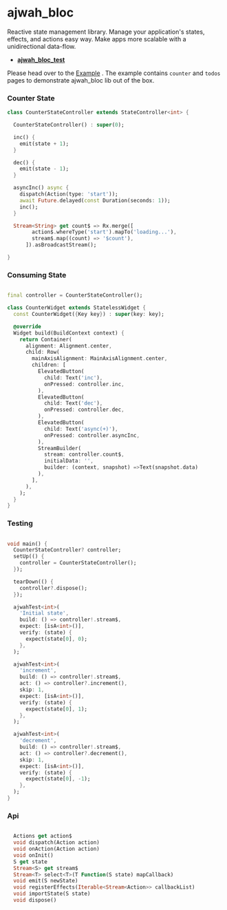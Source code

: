 # ajwah_bloc

Reactive state management library. Manage your application's states, effects, and actions easy way.
Make apps more scalable with a unidirectional data-flow.

- **[ajwah_bloc_test](https://pub.dev/packages/ajwah_bloc_test)**

Please head over to the [Example](https://github.com/JUkhan/ajwah_bloc_dart/tree/master/ajwah_bloc/example) . The example contains `counter` and `todos` pages to demonstrate ajwah_bloc lib out of the box.

### Counter State

```dart
class CounterStateController extends StateController<int> {

  CounterStateController() : super(0);

  inc() {
    emit(state + 1);
  }

  dec() {
    emit(state - 1);
  }

  asyncInc() async {
    dispatch(Action(type: 'start'));
    await Future.delayed(const Duration(seconds: 1));
    inc();
  }

  Stream<String> get count$ => Rx.merge([
        action$.whereType('start').mapTo('loading...'),
        stream$.map((count) => '$count'),
      ]).asBroadcastStream();

}

```

### Consuming State

```dart

final controller = CounterStateController();

class CounterWidget extends StatelessWidget {
  const CounterWidget({Key key}) : super(key: key);

  @override
  Widget build(BuildContext context) {
    return Container(
      alignment: Alignment.center,
      child: Row(
        mainAxisAlignment: MainAxisAlignment.center,
        children: [
          ElevatedButton(
            child: Text('inc'),
            onPressed: controller.inc,
          ),
          ElevatedButton(
            child: Text('dec'),
            onPressed: controller.dec,
          ),
          ElevatedButton(
            child: Text('async(+)'),
            onPressed: controller.asyncInc,
          ),
          StreamBuilder(
            stream: controller.count$,
            initialData: '',
            builder: (context, snapshot) =>Text(snapshot.data)
          ),
        ],
      ),
    );
  }
}

```

### Testing

```dart

void main() {
  CounterStateController? controller;
  setUp(() {
    controller = CounterStateController();
  });

  tearDown(() {
    controller?.dispose();
  });

  ajwahTest<int>(
    'Initial state',
    build: () => controller!.stream$,
    expect: [isA<int>()],
    verify: (state) {
      expect(state[0], 0);
    },
  );

  ajwahTest<int>(
    'increment',
    build: () => controller!.stream$,
    act: () => controller?.increment(),
    skip: 1,
    expect: [isA<int>()],
    verify: (state) {
      expect(state[0], 1);
    },
  );

  ajwahTest<int>(
    'decrement',
    build: () => controller!.stream$,
    act: () => controller?.decrement(),
    skip: 1,
    expect: [isA<int>()],
    verify: (state) {
      expect(state[0], -1);
    },
  );
}

```

### Api

```dart

  Actions get action$
  void dispatch(Action action)
  void onAction(Action action)
  void onInit()
  S get state
  Stream<S> get stream$
  Stream<T> select<T>(T Function(S state) mapCallback)
  void emit(S newState)
  void registerEffects(Iterable<Stream<Action>> callbackList)
  void importState(S state)
  void dispose()
```
